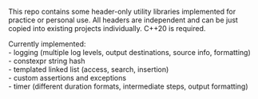 This repo contains some header-only utility libraries implemented for practice or personal use.
All headers are independent and can be just copied into existing projects individually.
C++20 is required.

Currently implemented:<br />
	- logging (multiple log levels, output destinations, source info, formatting)<br />
	- constexpr string hash<br />
	- templated linked list (access, search, insertion)<br />
	- custom assertions and exceptions<br />
	- timer (different duration formats, intermediate steps, output formatting)